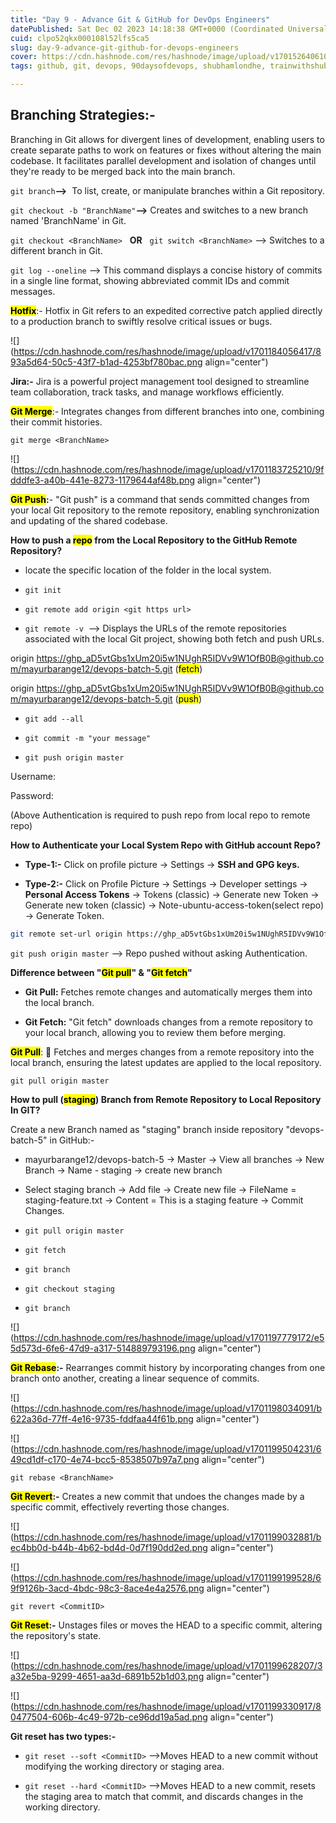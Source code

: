 ```yaml
---
title: "Day 9 - Advance Git & GitHub for DevOps Engineers"
datePublished: Sat Dec 02 2023 14:18:38 GMT+0000 (Coordinated Universal Time)
cuid: clpo52qkx000108l52lfs5ca5
slug: day-9-advance-git-github-for-devops-engineers
cover: https://cdn.hashnode.com/res/hashnode/image/upload/v1701526406100/1354a1d3-4b12-4b48-b9b3-3c286adfffaa.png
tags: github, git, devops, 90daysofdevops, shubhamlondhe, trainwithshubham, tws

---
```


## **Branching Strategies:-**

Branching in Git allows for divergent lines of development, enabling users to create separate paths to work on features or fixes without altering the main codebase. It facilitates parallel development and isolation of changes until they're ready to be merged back into the main branch.

`git branch`**\--&gt;**  To list, create, or manipulate branches within a Git repository.

`git checkout -b "BranchName"`**\--&gt;** Creates and switches to a new branch named 'BranchName' in Git.

`git checkout <BranchName>`   **OR**   `git switch <BranchName>` --&gt; Switches to a different branch in Git.

`git log --oneline` --&gt; This command displays a concise history of commits in a single line format, showing abbreviated commit IDs and commit messages.

**<mark>Hotfix</mark>**:- Hotfix in Git refers to an expedited corrective patch applied directly to a production branch to swiftly resolve critical issues or bugs.

![](https://cdn.hashnode.com/res/hashnode/image/upload/v1701184056417/893a5d64-50c5-43f7-b1ad-4253bf780bac.png align="center")

**Jira:-** Jira is a powerful project management tool designed to streamline team collaboration, track tasks, and manage workflows efficiently.

**<mark>Git Merge</mark>**:- Integrates changes from different branches into one, combining their commit histories.

`git merge <BranchName>`

![](https://cdn.hashnode.com/res/hashnode/image/upload/v1701183725210/9fdddfe3-a40b-441e-8273-1179644af48b.png align="center")

**<mark>Git Push</mark>:**\- "Git push" is a command that sends committed changes from your local Git repository to the remote repository, enabling synchronization and updating of the shared codebase.

**How to push a <mark>repo</mark> from the Local Repository to the GitHub Remote Repository?**

* locate the specific location of the folder in the local system.
    
* `git init`
    
* `git remote add origin <git https url>`
    
* `git remote -v`  --&gt; Displays the URLs of the remote repositories associated with the local Git project, showing both fetch and push URLs.
    

origin [https://ghp\_aD5vtGbs1xUm20i5w1NUghR5IDVv9W1OfB0B@github.com/mayurbarange12/devops-batch-5.git](https://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@github.com/mayurbarange12/devops-batch-5.git) (<mark>fetch</mark>)

origin [https://ghp\_aD5vtGbs1xUm20i5w1NUghR5IDVv9W1OfB0B@github.com/mayurbarange12/devops-batch-5.git](https://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@github.com/mayurbarange12/devops-batch-5.git) (<mark>push</mark>)

* `git add --all`
    
* `git commit -m "your message"`
    
* `git push origin master`
    

Username:

Password:

(Above Authentication is required to push repo from local repo to remote repo)

**How to Authenticate your Local System Repo with GitHub account Repo?**

* **Type-1:-** Click on profile picture -&gt; Settings -&gt; **SSH and GPG keys.**
    
* **Type-2:-** Click on Profile Picture -&gt; Settings -&gt; Developer settings -&gt; **Personal Access Tokens** -&gt; Tokens (classic) -&gt; Generate new Token -&gt; Generate new token (classic) -&gt; Note-ubuntu-access-token(select repo) -&gt; Generate Token.
    

```bash
git remote set-url origin https://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@github.com/mayurbarange12/devops-batch-5.git
```

`git push origin master` --&gt; Repo pushed without asking Authentication.

**Difference between "<mark>Git pull</mark>" & "<mark>Git fetch</mark>"**

* **Git Pull:** Fetches remote changes and automatically merges them into the local branch.
    
* **Git Fetch:** "Git fetch" downloads changes from a remote repository to your local branch, allowing you to review them before merging.
    

**<mark>Git Pull</mark>**: 🚀 Fetches and merges changes from a remote repository into the local branch, ensuring the latest updates are applied to the local repository.

`git pull origin master`

**How to pull (<mark>staging</mark>) Branch from Remote Repository to Local Repository In GIT?**

Create a new Branch named as "staging" branch inside repository "devops-batch-5" in GitHub:-

* mayurbarange12/devops-batch-5 -&gt; Master -&gt; View all branches -&gt; New Branch -&gt; Name - staging -&gt; create new branch
    
* Select staging branch -&gt; Add file -&gt; Create new file -&gt; FileName = staging-feature.txt -&gt; Content = This is a staging feature -&gt; Commit Changes.
    
* `git pull origin master`
    
* `git fetch`
    
* `git branch`
    
* `git checkout staging`
    
* `git branch`
    

![](https://cdn.hashnode.com/res/hashnode/image/upload/v1701197779172/e55d573d-6fe6-47d9-a317-514889793196.png align="center")

**<mark>Git Rebase</mark>:-** Rearranges commit history by incorporating changes from one branch onto another, creating a linear sequence of commits.

![](https://cdn.hashnode.com/res/hashnode/image/upload/v1701198034091/b622a36d-77ff-4e16-9735-fddfaa44f61b.png align="center")

![](https://cdn.hashnode.com/res/hashnode/image/upload/v1701199504231/649cd1df-c170-4e74-bcc5-8538507b97a7.png align="center")

`git rebase <BranchName>`

**<mark>Git Revert</mark>:-** Creates a new commit that undoes the changes made by a specific commit, effectively reverting those changes.

![](https://cdn.hashnode.com/res/hashnode/image/upload/v1701199032881/bec4bb0d-b44b-4b62-bd4d-0d7f190dd2ed.png align="center")

![](https://cdn.hashnode.com/res/hashnode/image/upload/v1701199199528/69f9126b-3acd-4bdc-98c3-8ace4e4a2576.png align="center")

`git revert <CommitID>`

**<mark>Git Reset</mark>:-** Unstages files or moves the HEAD to a specific commit, altering the repository's state.

![](https://cdn.hashnode.com/res/hashnode/image/upload/v1701199628207/3a32e5ba-9299-4651-aa3d-6891b52b1d03.png align="center")

![](https://cdn.hashnode.com/res/hashnode/image/upload/v1701199330917/80477504-606b-4c49-972b-ce96dd19a5ad.png align="center")

**Git reset has two types:-**

* `git reset --soft <CommitID>` --&gt;Moves HEAD to a new commit without modifying the working directory or staging area.
    
* `git reset --hard <CommitID>` --&gt;Moves HEAD to a new commit, resets the staging area to match that commit, and discards changes in the working directory.